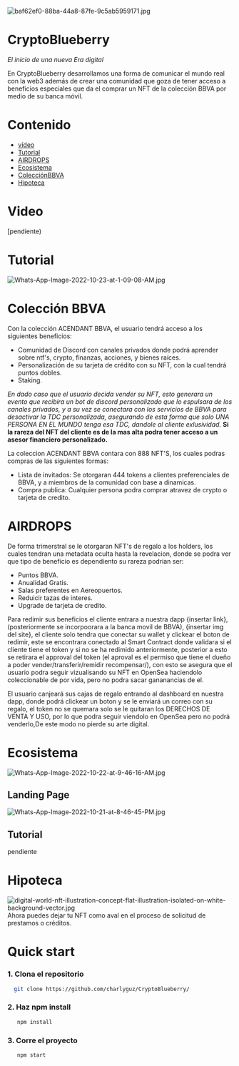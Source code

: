 ![baf62ef0-88ba-44a8-87fe-9c5ab5959171.jpg](https://i.postimg.cc/fW3nSzjJ/baf62ef0-88ba-44a8-87fe-9c5ab5959171.jpg)


# CryptoBlueberry

*El inicio de una nueva Era digital*

En CryptoBlueberry desarrollamos una forma de  comunicar el mundo real con la web3 además de crear una comunidad que goza de tener acceso a beneficios especiales que  da el  comprar un NFT de la colección BBVA por medio de su banca móvil.
# Contenido

- [vídeo](#vídeo)
- [Tutorial](#Tutorial)
- [AIRDROPS](#AIDROPS)
- [Ecosistema](#Ecosistema)
- [ColecciónBBVA](#ColecciónBBVA)
- [Hipoteca](#Hipoteca)


# Video

[pendiente)


# Tutorial
![Whats-App-Image-2022-10-23-at-1-09-08-AM.jpg](https://i.postimg.cc/WbyskWk1/Whats-App-Image-2022-10-23-at-1-09-08-AM.jpg)

# Colección BBVA



Con la colección ACENDANT BBVA, el usuario tendrá acceso a los siguientes beneficios:
- Comunidad de Discord con canales privados donde podrá aprender sobre ntf's, crypto, finanzas, acciones, y bienes raíces.
- Personalización de su tarjeta  de crédito con su NFT, con la cual tendrá puntos dobles.
- Staking.

*En dado caso que el usuario decida vender su NFT, esto generara un evento que recibira un bot de discord personalizado que lo espulsara de los canales privados, y a su vez se conectara con los servicios de BBVA para desactivar la TDC personalizada, asegurando de esta forma que solo UNA PERSONA EN EL MUNDO tenga esa TDC, dandole al cliente exlusividad.*
**Si la rareza del NFT del cliente es de la mas alta podra tener acceso a un asesor financiero personalizado.**

La coleccion ACENDANT BBVA contara con 888 NFT'S, los cuales podras compras de las siguientes formas:
- Lista de invitados: Se otorgaran 444 tokens a clientes preferenciales de BBVA, y a miembros de la comunidad con base a dinamicas.
- Compra publica: Cualquier persona podra comprar atravez de crypto o tarjeta de credito.

# AIRDROPS
De forma trimerstral se le otorgaran NFT's de regalo a los holders, los cuales tendran una metadata oculta hasta la revelacion, donde se podra ver que tipo de beneficio es dependiento su rareza podrian ser:
- Puntos BBVA.
- Anualidad Gratis.
- Salas preferentes en Aereopuertos.
- Reduicir tazas de interes.
- Upgrade de tarjeta de credito.

Para redimir sus beneficios el cliente entrara a nuestra dapp {insertar link}, (posteriormente se incorpoorara a la banca movil de BBVA), {insertar img del site}, 
el cliente solo tendra que conectar su wallet y clickear el boton de redimir, este se encontrara conectado al Smart Contract donde validara si el cliente tiene el token y si no se ha redimido anteriormente, posterior a esto se retirara el approval del token (el aproval es el permiso que tiene el dueño a poder vender/transferir/remidir recompensar/), con esto se asegura que el usuario podra seguir vizualisando su NFT en OpenSea haciendolo coleccionable de por vida,  pero no podra sacar gananancias de el.


El usuario canjeará sus cajas de regalo entrando al dashboard en nuestra dapp, donde podrá clickear un boton y se le enviará un correo con su regalo, el token no se quemara solo se le quitaran los DERECHOS DE VENTA Y USO, por lo que podra seguir viendolo en OpenSea pero no podrá venderlo,De este modo no pierde su arte digital.
 

# Ecosistema 
![Whats-App-Image-2022-10-22-at-9-46-16-AM.jpg](https://i.postimg.cc/BZN2FH6P/Whats-App-Image-2022-10-22-at-9-46-16-AM.jpg)



## Landing Page
![Whats-App-Image-2022-10-21-at-8-46-45-PM.jpg](https://i.postimg.cc/wvdf12wx/Whats-App-Image-2022-10-21-at-8-46-45-PM.jpg)



## Tutorial

pendiente

# Hipoteca                                           

![digital-world-nft-illustration-concept-flat-illustration-isolated-on-white-background-vector.jpg](https://i.postimg.cc/y6D3bRBn/digital-world-nft-illustration-concept-flat-illustration-isolated-on-white-background-vector.jpg)
Ahora puedes dejar tu NFT como aval en el proceso de solicitud de prestamos o créditos.


# Quick start

### 1. Clona el repositorio 
```bash
  git clone https://github.com/charlyguz/CryptoBlueberry/
```

### 2. Haz npm install
```bash
   npm install 
```

### 3. Corre el proyecto
```bash
   npm start
